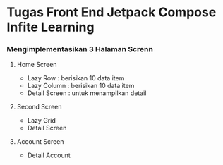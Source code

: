 <h1>Tugas Front End Jetpack Compose Infite Learning</h1>

<h3>Mengimplementasikan 3 Halaman Screnn</h3>

1.  Home Screen
    
    -  Lazy Row : berisikan 10 data item
    -  Lazy Column : berisikan 10 data item
    -  Detail Screen : untuk menampilkan detail
2.  Second Screen
    -  Lazy Grid
    -  Detail Screen
3.  Account Screen
    -  Detail Account
